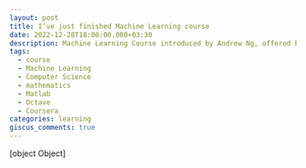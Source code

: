 ```yaml
---
layout: post
title: I’ve just finished Machine Learning course
date: 2022-12-28T18:00:00.000+03:30
description: Machine Learning Course introduced by Andrew Ng, offered by 
tags:
  - course
  - Machine Learning
  - Computer Science
  - mathematics
  - Matlab
  - Octave
  - Coursera
categories: learning
giscus_comments: true
---
```

[object Object]
